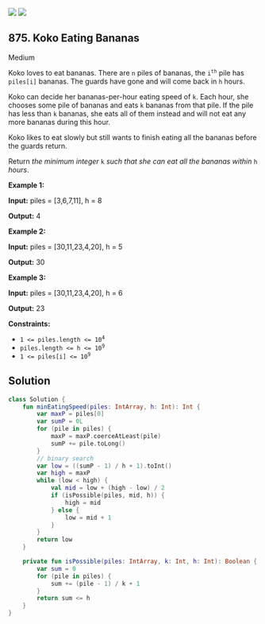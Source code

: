 [![](https://img.shields.io/github/stars/javadev/LeetCode-in-Kotlin?label=Stars&style=flat-square)](https://github.com/javadev/LeetCode-in-Kotlin)
[![](https://img.shields.io/github/forks/javadev/LeetCode-in-Kotlin?label=Fork%20me%20on%20GitHub%20&style=flat-square)](https://github.com/javadev/LeetCode-in-Kotlin/fork)

## 875\. Koko Eating Bananas

Medium

Koko loves to eat bananas. There are `n` piles of bananas, the <code>i<sup>th</sup></code> pile has `piles[i]` bananas. The guards have gone and will come back in `h` hours.

Koko can decide her bananas-per-hour eating speed of `k`. Each hour, she chooses some pile of bananas and eats `k` bananas from that pile. If the pile has less than `k` bananas, she eats all of them instead and will not eat any more bananas during this hour.

Koko likes to eat slowly but still wants to finish eating all the bananas before the guards return.

Return _the minimum integer_ `k` _such that she can eat all the bananas within_ `h` _hours_.

**Example 1:**

**Input:** piles = [3,6,7,11], h = 8

**Output:** 4

**Example 2:**

**Input:** piles = [30,11,23,4,20], h = 5

**Output:** 30

**Example 3:**

**Input:** piles = [30,11,23,4,20], h = 6

**Output:** 23

**Constraints:**

*   <code>1 <= piles.length <= 10<sup>4</sup></code>
*   <code>piles.length <= h <= 10<sup>9</sup></code>
*   <code>1 <= piles[i] <= 10<sup>9</sup></code>

## Solution

```kotlin
class Solution {
    fun minEatingSpeed(piles: IntArray, h: Int): Int {
        var maxP = piles[0]
        var sumP = 0L
        for (pile in piles) {
            maxP = maxP.coerceAtLeast(pile)
            sumP += pile.toLong()
        }
        // binary search
        var low = ((sumP - 1) / h + 1).toInt()
        var high = maxP
        while (low < high) {
            val mid = low + (high - low) / 2
            if (isPossible(piles, mid, h)) {
                high = mid
            } else {
                low = mid + 1
            }
        }
        return low
    }

    private fun isPossible(piles: IntArray, k: Int, h: Int): Boolean {
        var sum = 0
        for (pile in piles) {
            sum += (pile - 1) / k + 1
        }
        return sum <= h
    }
}
```
